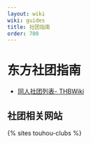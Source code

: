 ```yaml
---
layout: wiki
wiki: guides
title: 社团指南
order: 700
---
```


# 东方社团指南

- [同人社团列表- THBWiki](https://thwiki.cc/同人社团列表)

## 社团相关网站

{% sites touhou-clubs %}